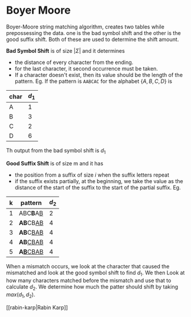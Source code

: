 # Boyer Moore

Boyer-Moore string matching algorithm, creates two tables while prepossessing the data. one is the bad symbol shift and the other is the good suffix shift. Both of these are used to determine the shift amount.

**Bad Symbol Shift** is of size $|\Sigma|$ and it determines
- the distance of every character from the ending.
- for the last character, it second occurrence must be taken. 
- If a character doesn't exist, then its value should be the length of the pattern.
Eg. If the pattern is `AABCAC`  for the alphabet $\{A,B,C,D\}$ is

| char | $d_1$ |
| ---- | ----- |
| A    | 1     | 
| B    | 3     |
| C    | 2     |
| D    | 6     |

Th output from the bad symbol shift is $d_1$

**Good Suffix Shift** is of size m and it has
- the position from a suffix of size $i$ when the suffix letters  repeat
- if the suffix exists partially, at the beginning, we take the value as the distance of the start of the suffix to the start of the partial suffix.
Eg. 

| k   | pattern           | $d_2$ |
| --- | ----------------- | ----- |
| 1   | ABC**B**A<u>B</u> | 2     |
| 2   | **AB**CB<u>AB</u> | 4     |
| 3   | **AB**C<u>BAB</u> | 4     |
| 4   | **AB**<u>CBAB</u> | 4     |
| 5   | **A**<u><b>B</b>CBAB</u> |4       |


When a mismatch occurs, we look at the character that caused the mismatched and look at the good symbol shift to find $d_1$.
We then Look at how many characters matched before the mismatch and use that to calculate $d_2$.
We determine how much the patter should shift by taking $max(d_1,d_2)$. 

[[rabin-karp|Rabin Karp]]